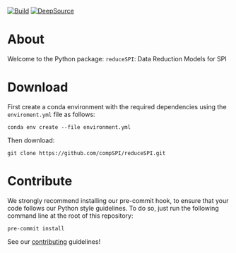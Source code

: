 [![Build](https://github.com/compSPI/reduceSPI/actions/workflows/build.yml/badge.svg)](https://github.com/compSPI/reduceSPI/actions/workflows/build.yml)
[![DeepSource](https://deepsource.io/gh/compSPI/reduceSPI.svg/?label=active+issues&show_trend=true&token=jLUY_liiut7OfeyiBI2ECnc9)](https://deepsource.io/gh/compSPI/reduceSPI/?ref=repository-badge)

# About

Welcome to the Python package: `reduceSPI`: Data Reduction Models for SPI

# Download

First create a conda environment with the required dependencies using the `enviroment.yml` file as follows:

    conda env create --file environment.yml

Then download:

    git clone https://github.com/compSPI/reduceSPI.git

# Contribute

We strongly recommend installing our pre-commit hook, to ensure that your code
follows our Python style guidelines. To do so, just run the following command line at the root of this repository:

    pre-commit install


See our [contributing](https://github.com/compspi/compspi/blob/master/docs/contributing.rst) guidelines!
